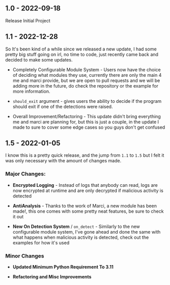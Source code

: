 ## 1.0 - 2022-09-18

Release Initial Project

## 1.1 - 2022-12-28

So It's been kind of a while since we released a new update, I had some pretty big stuff going on irl, no time to code, just recently came back and decided to make some updates.

- Completely Configurable Module System - Users now have the choice of deciding what modules they use, currently there are only the main 4 me and marci provide, but we are open to pull requests and we will be adding more in the future, do check the repository or the example for more information.

- `should_exit` argument - gives users the ability to decide if the program should exit if one of the detections were raised.

- Overall Improvement/Refactoring - This update didn't bring everything me and marci are planning for, but this is just a couple, in the update I made to sure to cover some edge cases so you guys don't get confused

## 1.5 - 2022-01-05

I know this is a pretty quick release, and the jump from `1.1` to `1.5` but I felt it was only necessary with the amount of changes made.

### Major Changes:

- **Encrypted Logging** - Instead of logs that anybody can read, logs are now encrypted at runtime and are only decrypted if malicious activity is detected

- **AntiAnalysis** - Thanks to the work of Marci, a new module has been made!, this one comes with some pretty neat features, be sure to check it out

- **New On Detection System** / `on_detect` - Similarly to the new configurable module system, I've gone ahead and done the same with what happens when malicious activity is detected, check out the examples for how it's used

### Minor Changes

- **Updated Minimum Python Requirement To 3.11**

- **Refactoring and Misc Improvements**